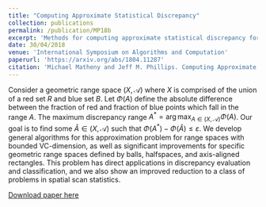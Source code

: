 ```yaml
---
title: "Computing Approximate Statistical Discrepancy"
collection: publications
permalink: /publication/MP18b
excerpt: 'Methods for computing approximate statistical discrepancy for various range spaces and an almost matching lower and upper bound for rectangle scanning.'
date: 30/04/2018
venue: 'International Symposium on Algorithms and Computation'
paperurl: 'https://arxiv.org/abs/1804.11287'
citation: 'Michael Matheny and Jeff M. Phillips. Computing Approximate Statistical Discrepancy. In 29th International Symposium on Algorithms and Computation (arXiv:1804.11307), 2018.'
---
```

Consider a geometric range space $(X,\mathcal{A})$ where $X$ is comprised of the union of a red set $R$ and blue set $B$.  Let $\Phi(A)$ define the absolute difference between the fraction of red and fraction of blue points which fall in the range $A$.
The maximum discrepancy range $A^* = \arg \max_{A \in (X,\mathcal{A})} \Phi(A)$. 
Our goal is to find some $\hat{A} \in (X,\mathcal{A})$ such that 
$\Phi(A^*) - \Phi(\hat A) \leq \varepsilon$. 
We develop general algorithms for this approximation problem for range spaces with bounded VC-dimension, as well as significant improvements for specific geometric range spaces defined by balls, halfspaces, and axis-aligned rectangles.  This problem has direct applications in discrepancy evaluation and classification, and we also show an improved reduction to a class of problems in spatial scan statistics.


[Download paper here](https://arxiv.org/abs/1804.11287)

